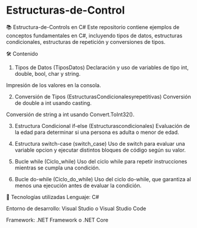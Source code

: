 # Estructuras-de-Control

📚 Estructura-de-Controls en C#
Este repositorio contiene ejemplos de conceptos fundamentales en C#, incluyendo tipos de datos, estructuras condicionales, estructuras de repetición y conversiones de tipos.

🛠️ Contenido
1. Tipos de Datos (TiposDatos)
Declaración y uso de variables de tipo int, double, bool, char y string.

Impresión de los valores en la consola.

2. Conversión de Tipos (EstructurasCondicionalesyrepetitivas)
Conversión de double a int usando casting.

Conversión de string a int usando Convert.ToInt32().

3. Estructura Condicional if-else (Estructurascondicionales)
Evaluación de la edad para determinar si una persona es adulta o menor de edad.

4. Estructura switch-case (switch_case)
Uso de switch para evaluar una variable opcion y ejecutar distintos bloques de código según su valor.

5. Bucle while (Ciclo_while)
Uso del ciclo while para repetir instrucciones mientras se cumpla una condición.

6. Bucle do-while (Ciclo_do_while)
Uso del ciclo do-while, que garantiza al menos una ejecución antes de evaluar la condición.

🚀 Tecnologías utilizadas
Lenguaje: C#

Entorno de desarrollo: Visual Studio o Visual Studio Code

Framework: .NET Framework o .NET Core
